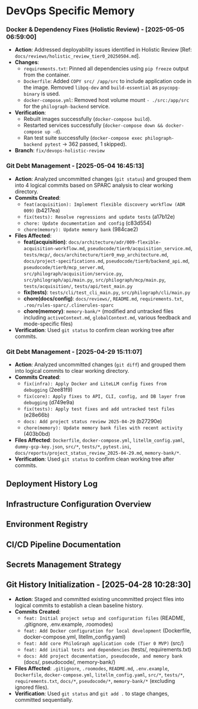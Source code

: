 # DevOps Specific Memory
<!-- Entries below should be added reverse chronologically (newest first) -->

### Docker & Dependency Fixes (Holistic Review) - [2025-05-05 06:59:00]
- **Action**: Addressed deployability issues identified in Holistic Review [Ref: `docs/reviews/holistic_review_tier0_20250504.md`].
- **Changes**:
    - `requirements.txt`: Pinned all dependencies using `pip freeze` output from the container.
    - `Dockerfile`: Added `COPY src/ /app/src` to include application code in the image. Removed `libpq-dev` and `build-essential` as `psycopg-binary` is used.
    - `docker-compose.yml`: Removed host volume mount `- ./src:/app/src` for the `philograph-backend` service.
- **Verification**:
    - Rebuilt images successfully (`docker-compose build`).
    - Restarted services successfully (`docker-compose down && docker-compose up -d`).
    - Ran test suite successfully (`docker-compose exec philograph-backend pytest` -> 362 passed, 1 skipped).
- **Branch**: `fix/devops-holistic-review`
### Git Debt Management - [2025-05-04 16:45:13]
- **Action**: Analyzed uncommitted changes (`git status`) and grouped them into 4 logical commits based on SPARC analysis to clear working directory.
- **Commits Created**:
    - `feat(acquisition): Implement flexible discovery workflow (ADR 009)` (b4217ea)
    - `fix(tests): Resolve regressions and update tests` (a17b12e)
    - `chore: Update documentation and config` (c83d554)
    - `chore(memory): Update memory bank` (984cae2)
- **Files Affected**:
    - **feat(acquisition)**: `docs/architecture/adr/009-flexible-acquisition-workflow.md`, `pseudocode/tier0/acquisition_service.md`, `tests/mcp/`, `docs/architecture/tier0_mvp_architecture.md`, `docs/project-specifications.md`, `pseudocode/tier0/backend_api.md`, `pseudocode/tier0/mcp_server.md`, `src/philograph/acquisition/service.py`, `src/philograph/api/main.py`, `src/philograph/mcp/main.py`, `tests/acquisition/`, `tests/api/test_main.py`
    - **fix(tests)**: `tests/cli/test_cli_main.py`, `src/philograph/cli/main.py`
    - **chore(docs/config)**: `docs/reviews/`, `README.md`, `requirements.txt`, `.roo/rules-sparc/.clinerules-sparc`
    - **chore(memory)**: `memory-bank/*` (modified and untracked files including `activeContext.md`, `globalContext.md`, various feedback and mode-specific files)
- **Verification**: Used `git status` to confirm clean working tree after commits.
### Git Debt Management - [2025-04-29 15:11:07]
- **Action**: Analyzed uncommitted changes (`git diff`) and grouped them into logical commits to clear working directory.
- **Commits Created**:
    - `fix(infra): Apply Docker and LiteLLM config fixes from debugging` (2ee81f9)
    - `fix(core): Apply fixes to API, CLI, config, and DB layer from debugging` (d749e9a)
    - `fix(tests): Apply test fixes and add untracked test files` (e28e66b)
    - `docs: Add project status review 2025-04-29` (b27290e)
    - `chore(memory): Update memory bank files with recent activity` (403b0bd)
- **Files Affected**: `Dockerfile`, `docker-compose.yml`, `litellm_config.yaml`, `dummy-gcp-key.json`, `src/*`, `tests/*`, `pytest.ini`, `docs/reports/project_status_review_2025-04-29.md`, `memory-bank/*`.
- **Verification**: Used `git status` to confirm clean working tree after commits.
## Deployment History Log
<!-- Append deployment details using the format below -->

## Infrastructure Configuration Overview
<!-- Append infra config details using the format below -->

## Environment Registry
<!-- Append environment details using the format below -->

## CI/CD Pipeline Documentation
<!-- Append pipeline details using the format below -->

## Secrets Management Strategy
<!-- Update strategy notes here (consider if this should be newest first or overwrite) -->

## Git History Initialization - [2025-04-28 10:28:30]
- **Action**: Staged and committed existing uncommitted project files into logical commits to establish a clean baseline history.
- **Commits Created**:
    - `feat: Initial project setup and configuration files` (README, .gitignore, .env.example, .roomodes)
    - `feat: Add Docker configuration for local development` (Dockerfile, docker-compose.yml, litellm_config.yaml)
    - `feat: Add core PhiloGraph application code (Tier 0 MVP)` (src/)
    - `feat: Add initial tests and dependencies` (tests/, requirements.txt)
    - `docs: Add project documentation, pseudocode, and memory bank` (docs/, pseudocode/, memory-bank/)
- **Files Affected**: `.gitignore`, `.roomodes`, `README.md`, `.env.example`, `Dockerfile`, `docker-compose.yml`, `litellm_config.yaml`, `src/*`, `tests/*`, `requirements.txt`, `docs/*`, `pseudocode/*`, `memory-bank/*` (excluding ignored files).
- **Verification**: Used `git status` and `git add .` to stage changes, committed sequentially.